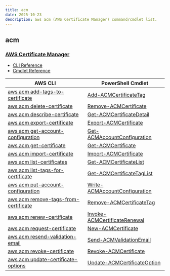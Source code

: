 ```yaml
---
title: acm
date: 2025-10-23
description: aws acm (AWS Certificate Manager) command/cmdlet list.
---
```


## acm

### [AWS Certificate Manager](https://aws.amazon.com/certificate-manager/)

* [CLI Reference](https://awscli.amazonaws.com/v2/documentation/api/latest/reference/acm/index.html)
* [Cmdlet Reference](https://docs.aws.amazon.com/powershell/latest/reference/items/AWS_Certificate_Manager_cmdlets.html)

|AWS CLI|PowerShell Cmdlet|
|----|----|
|[aws acm add-tags-to-certificate](https://awscli.amazonaws.com/v2/documentation/api/latest/reference/acm/add-tags-to-certificate.html)|[Add-ACMCertificateTag](https://docs.aws.amazon.com/powershell/latest/reference/items/Add-ACMCertificateTag.html)|
|[aws acm delete-certificate](https://awscli.amazonaws.com/v2/documentation/api/latest/reference/acm/delete-certificate.html)|[Remove-ACMCertificate](https://docs.aws.amazon.com/powershell/latest/reference/items/Remove-ACMCertificate.html)|
|[aws acm describe-certificate](https://awscli.amazonaws.com/v2/documentation/api/latest/reference/acm/describe-certificate.html)|[Get-ACMCertificateDetail](https://docs.aws.amazon.com/powershell/latest/reference/items/Get-ACMCertificateDetail.html)|
|[aws acm export-certificate](https://awscli.amazonaws.com/v2/documentation/api/latest/reference/acm/export-certificate.html)|[Export-ACMCertificate](https://docs.aws.amazon.com/powershell/latest/reference/items/Export-ACMCertificate.html)|
|[aws acm get-account-configuration](https://awscli.amazonaws.com/v2/documentation/api/latest/reference/acm/get-account-configuration.html)|[Get-ACMAccountConfiguration](https://docs.aws.amazon.com/powershell/latest/reference/items/Get-ACMAccountConfiguration.html)|
|[aws acm get-certificate](https://awscli.amazonaws.com/v2/documentation/api/latest/reference/acm/get-certificate.html)|[Get-ACMCertificate](https://docs.aws.amazon.com/powershell/latest/reference/items/Get-ACMCertificate.html)|
|[aws acm import-certificate](https://awscli.amazonaws.com/v2/documentation/api/latest/reference/acm/import-certificate.html)|[Import-ACMCertificate](https://docs.aws.amazon.com/powershell/latest/reference/items/Import-ACMCertificate.html)|
|[aws acm list-certificates](https://awscli.amazonaws.com/v2/documentation/api/latest/reference/acm/list-certificates.html)|[Get-ACMCertificateList](https://docs.aws.amazon.com/powershell/latest/reference/items/Get-ACMCertificateList.html)|
|[aws acm list-tags-for-certificate](https://awscli.amazonaws.com/v2/documentation/api/latest/reference/acm/list-tags-for-certificate.html)|[Get-ACMCertificateTagList](https://docs.aws.amazon.com/powershell/latest/reference/items/Get-ACMCertificateTagList.html)|
|[aws acm put-account-configuration](https://awscli.amazonaws.com/v2/documentation/api/latest/reference/acm/put-account-configuration.html)|[Write-ACMAccountConfiguration](https://docs.aws.amazon.com/powershell/latest/reference/items/Write-ACMAccountConfiguration.html)|
|[aws acm remove-tags-from-certificate](https://awscli.amazonaws.com/v2/documentation/api/latest/reference/acm/remove-tags-from-certificate.html)|[Remove-ACMCertificateTag](https://docs.aws.amazon.com/powershell/latest/reference/items/Remove-ACMCertificateTag.html)|
|[aws acm renew-certificate](https://awscli.amazonaws.com/v2/documentation/api/latest/reference/acm/renew-certificate.html)|[Invoke-ACMCertificateRenewal](https://docs.aws.amazon.com/powershell/latest/reference/items/Invoke-ACMCertificateRenewal.html)|
|[aws acm request-certificate](https://awscli.amazonaws.com/v2/documentation/api/latest/reference/acm/request-certificate.html)|[New-ACMCertificate](https://docs.aws.amazon.com/powershell/latest/reference/items/New-ACMCertificate.html)|
|[aws acm resend-validation-email](https://awscli.amazonaws.com/v2/documentation/api/latest/reference/acm/resend-validation-email.html)|[Send-ACMValidationEmail](https://docs.aws.amazon.com/powershell/latest/reference/items/Send-ACMValidationEmail.html)|
|[aws acm revoke-certificate](https://awscli.amazonaws.com/v2/documentation/api/latest/reference/acm/revoke-certificate.html)|[Revoke-ACMCertificate](https://docs.aws.amazon.com/powershell/latest/reference/items/Revoke-ACMCertificate.html)|
|[aws acm update-certificate-options](https://awscli.amazonaws.com/v2/documentation/api/latest/reference/acm/update-certificate-options.html)|[Update-ACMCertificateOption](https://docs.aws.amazon.com/powershell/latest/reference/items/Update-ACMCertificateOption.html)|


